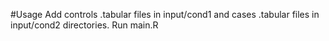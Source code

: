 #Usage
Add controls .tabular files in input/cond1 and cases .tabular files in input/cond2 directories.
Run main.R

